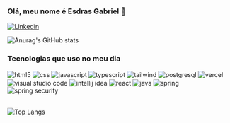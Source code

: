 ###  Olá, meu nome é Esdras Gabriel 👋

[![Linkedin](https://img.shields.io/badge/LinkedIn-0077B5?style=for-the-badge&logo=linkedin&logoColor=white)](https://www.linkedin.com/in/esdras-gabriel-a7bb55253/)

![Anurag's GitHub stats](https://github-readme-stats.vercel.app/api?username=EsdrasGabriel&show_icons=true&theme=radical)

### Tecnologias que uso no meu dia

<div style="display: inline_block">
    <img align="center" alt="html5" src="https://img.shields.io/badge/HTML5-E34F26?style=for-the-badge&logo=html5&logoColor=white"/>
    <img align="center" alt="css" src="https://img.shields.io/badge/CSS3-1572B6?style=for-the-badge&logo=css3&logoColor=white"/>
    <img align="center" alt="javascript" src="https://img.shields.io/badge/JavaScript-F7DF1E?style=for-the-badge&logo=javascript&logoColor=black"/>
    <img align="center" alt="typescript" src="https://img.shields.io/badge/TypeScript-007ACC?style=for-the-badge&logo=typescript&logoColor=white"/>
    <img align="center" alt="tailwind" src="https://img.shields.io/badge/Tailwind_CSS-38B2AC?style=for-the-badge&logo=tailwind-css&logoColor=white"/>
    <img align="center" alt="postgresql" src="https://img.shields.io/badge/PostgreSQL-316192?style=for-the-badge&logo=postgresql&logoColor=white"/>
    <img align="center" alt="vercel" src="https://img.shields.io/badge/Vercel-000000?style=for-the-badge&logo=vercel&logoColor=white"/>
    <img align="center" alt="visual studio code" src="https://img.shields.io/badge/Visual_Studio_Code-0078D4?style=for-the-badge&logo=visual%20studio%20code&logoColor=white"/>
    <img align="center" alt="intellij idea" src="https://img.shields.io/badge/IntelliJ_IDEA-000000.svg?style=for-the-badge&logo=intellij-idea&logoColor=white"/>
    <img align="center" alt="react" src="https://img.shields.io/badge/React-20232A?style=for-the-badge&logo=react&logoColor=61DAFB"/>
    <img align="center" alt="java" src="https://img.shields.io/badge/Java-ED8B00?style=for-the-badge&logo=openjdk&logoColor=white"/>
    <img align="center" alt="spring" src="https://img.shields.io/badge/Spring-6DB33F?style=for-the-badge&logo=spring&logoColor=white"/>
    <img align="center" alt="spring security" src="https://img.shields.io/badge/Spring_Security-6DB33F?style=for-the-badge&logo=Spring-Security&logoColor=white"/>
</div><br/>

[![Top Langs](https://github-readme-stats.vercel.app/api/top-langs/?username=EsdrasGabriel&layout=donut)](https://github.com/anuraghazra/github-readme-stats)
